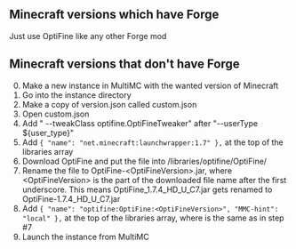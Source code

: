## Minecraft versions which have Forge

Just use OptiFine like any other Forge mod

## Minecraft versions that don't have Forge

0. Make a new instance in MultiMC with the wanted version of Minecraft
1. Go into the instance directory
2. Make a copy of version.json called custom.json
3. Open custom.json
4. Add " --tweakClass optifine.OptiFineTweaker" after "--userType ${user_type}"
5. Add `{ "name": "net.minecraft:launchwrapper:1.7" },` at the top of the libraries array
6. Download OptiFine and put the file into <MMC>/libraries/optifine/OptiFine/
7. Rename the file to OptiFine-\<OptiFineVersion\>.jar, where \<OptiFineVersion\> is the part of the downloaded file name after the first underscore. This means OptiFine_1.7.4_HD_U_C7.jar gets renamed to OptiFine-1.7.4_HD_U_C7.jar
8. Add `{ "name": "optifine:OptiFine:<OptiFineVersion>", "MMC-hint": "local" },` at the top of the libraries array, where <OptiFineVersion> is the same as in step #7
9. Launch the instance from MultiMC
